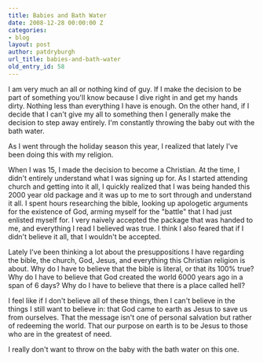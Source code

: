 ```yaml
---
title: Babies and Bath Water
date: 2008-12-28 00:00:00 Z
categories:
- blog
layout: post
author: patdryburgh
url_title: babies-and-bath-water
old_entry_id: 58
---
```


I am very much an all or nothing kind of guy. If I make the decision to be part of something you'll know because I dive right in and get my hands dirty. Nothing less than everything I have is enough. On the other hand, if I decide that I can't give my all to something then I generally make the decision to step away entirely. I'm constantly throwing the baby out with the bath water. 

As I went through the holiday season this year, I realized that lately I've been doing this with my religion.

When I was 15, I made the decision to become a Christian. At the time, I didn't entirely understand what I was signing up for. As I started attending church and getting into it all, I quickly realized that I was being handed this 2000 year old package and it was up to me to sort through and understand it all. I spent hours researching the bible, looking up apologetic arguments for the existence of God, arming myself for the "battle" that I had just enlisted myself for. I very naively accepted the package that was handed to me, and everything I read I believed was true. I think I also feared that if I didn't believe it all, that I wouldn't be accepted. 

Lately I've been thinking a lot about the presuppositions I have regarding the bible, the church, God, Jesus, and everything this Christian religion is about. Why do I have to believe that the bible is literal, or that its 100% true? Why do I have to believe that God created the world 6000 years ago in a span of 6 days? Why do I have to believe that there is a place called hell?

I feel like if I don't believe all of these things, then I can't believe in the things I still want to believe in: that God came to earth as Jesus to save us from ourselves. That the message isn't one of personal salvation but rather of redeeming the world. That our purpose on earth is to be Jesus to those who are in the greatest of need.

I really don't want to throw on the baby with the bath water on this one.